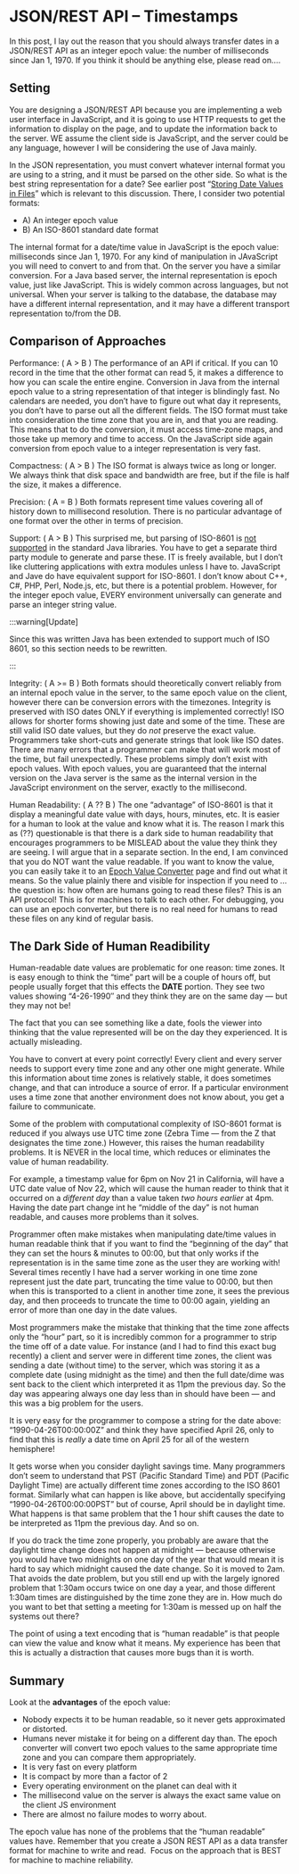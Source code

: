 #  JSON/REST API – Timestamps

In this post, I lay out the reason that you should always transfer dates in a JSON/REST API as an integer epoch value: the number of milliseconds since Jan 1, 1970. If you think it should be anything else, please read on….  

## Setting

You are designing a JSON/REST API because you are implementing a web user interface in JavaScript, and it is going to use HTTP requests to get the information to display on the page, and to update the information back to the server. WE assume the client side is JavaScript, and the server could be any language, however I will be considering the use of Java mainly. 

In the JSON representation, you must convert whatever internal format you are using to a string, and it must be parsed on the other side. So what is the best string representation for a date? See earlier post “[Storing Date Values in Files](https://agiletribe.purplehillsbooks.com/2014/01/17/storing-date-values-in-files/)” which is relevant to this discussion. There, I consider two potential formats:

*   A) An integer epoch value
*   B) An ISO-8601 standard date format

The internal format for a date/time value in JavaScript is the epoch value: milliseconds since Jan 1, 1970. For any kind of manipulation in JAvaScript you will need to convert to and from that. On the server you have a similar conversion. For a Java based server, the internal representation is epoch value, just like JavaScript. This is widely common across languages, but not universal. When your server is talking to the database, the database may have a different internal representation, and it may have a different transport representation to/from the DB.

## Comparison of Approaches

Performance: ( A > B ) The performance of an API if critical. If you can 10 record in the time that the other format can read 5, it makes a difference to how you can scale the entire engine. Conversion in Java from the internal epoch value to a string representation of that integer is blindingly fast. No calendars are needed, you don’t have to figure out what day it represents, you don’t have to parse out all the different fields. The ISO format must take into consideration the time zone that you are in, and that you are reading. This means that to do the conversion, it must access time-zone maps, and those take up memory and time to access. On the JavaScript side again conversion from epoch value to a integer representation is very fast. 

Compactness: ( A > B ) The ISO format is always twice as long or longer. We always think that disk space and bandwidth are free, but if the file is half the size, it makes a difference.  

Precision: ( A = B ) Both formats represent time values covering all of history down to millisecond resolution. There is no particular advantage of one format over the other in terms of precision. 

Support: ( A > B ) This surprised me, but parsing of ISO-8601 is [not supported](http://stackoverflow.com/questions/2201925/converting-iso-8601-compliant-string-to-java-util-date) in the standard Java libraries. You have to get a separate third party module to generate and parse these. IT is freely available, but I don’t like cluttering applications with extra modules unless I have to. JavaScript and Jave do have equivalent support for ISO-8601. I don’t know about C++, C#, PHP, Perl, Node.js, etc, but there is a potential problem. However, for the integer epoch value, EVERY environment universally can generate and parse an integer string value.  

:::warning[Update]

Since this was written Java has been extended to support much of ISO 8601, so this section needs to be rewritten.

:::

Integrity: ( A >= B ) Both formats should theoretically convert reliably from an internal epoch value in the server, to the same epoch value on the client, however there can be conversion errors with the timezones. Integrity is preserved with ISO dates ONLY if everything is implemented correctly! ISO allows for shorter forms showing just date and some of the time. These are still valid ISO date values, but they do _not_ preserve the exact value. Programmers take short-cuts and generate strings that look like ISO dates. There are many errors that a programmer can make that will work most of the time, but fail unexpectedly. These problems simply don’t exist with epoch values. With epoch values, you are guaranteed that the internal version on the Java server is the same as the internal version in the JavaScript environment on the server, exactly to the millisecond.  

Human Readability: ( A ?? B ) The one “advantage” of ISO-8601 is that it display a meaningful date value with days, hours, minutes, etc. It is easier for a human to look at the value and know what it is. The reason I mark this as (??) questionable is that there is a dark side to human readability that encourages programmers to be MISLEAD about the value they think they are seeing. I will argue that in a separate section. In the end, I am convinced that you do NOT want the value readable. If you want to know the value, you can easily take it to an [Epoch Value Converter](http://www.epochconverter.com/) page and find out what it means. So the value plainly there and visible for inspection if you need to … the question is: how often are humans going to read these files? This is an API protocol! This is for machines to talk to each other. For debugging, you can use an epoch converter, but there is no real need for humans to read these files on any kind of regular basis.

## The Dark Side of Human Readibility

Human-readable date values are problematic for one reason: time zones. It is easy enough to think the “time” part will be a couple of hours off, but people usually forget that this effects the **DATE** portion. They see two values showing “4-26-1990″ and they think they are on the same day — but they may not be! 

The fact that you can see something like a date, fools the viewer into thinking that the value represented will be on the day they experienced. It is actually misleading.  

You have to convert at every point correctly! Every client and every server needs to support every time zone and any other one might generate. While this information about time zones is relatively stable, it does sometimes change, and that can introduce a source of error. If a particular environment uses a time zone that another environment does not know about, you get a failure to communicate.  

Some of the problem with computational complexity of ISO-8601 format is reduced if you always use UTC time zone (Zebra Time — from the Z that designates the time zone.) However, this raises the human readability problems. It is NEVER in the local time, which reduces or eliminates the value of human readability.  

For example, a timestamp value for 6pm on Nov 21 in California, will have a UTC date value of Nov 22, which will cause the human reader to think that it occurred on a _different day_ than a value taken _two hours earlier_ at 4pm. Having the date part change int he “middle of the day” is not human readable, and causes more problems than it solves.  

Programmer often make mistakes when manipulating date/time values in human readable think that if you want to find the “beginning of the day” that they can set the hours & minutes to 00:00, but that only works if the representation is in the same time zone as the user they are working with! Several times recently I have had a server working in one time zone represent just the date part, truncating the time value to 00:00, but then when this is transported to a client in another time zone, it sees the previous day, and then proceeds to truncate the time to 00:00 again, yielding an error of more than one day in the date values.  

Most programmers make the mistake that thinking that the time zone affects only the “hour” part, so it is incredibly common for a programmer to strip the time off of a date value. For instance (and I had to find this exact bug recently) a client and server were in different time zones, the client was sending a date (without time) to the server, which was storing it as a complete date (using midnight as the time) and then the full date/dime was sent back to the client which interpreted it as 11pm the previous day. So the day was appearing always one day less than in should have been — and this was a big problem for the users.  

It is very easy for the programmer to compose a string for the date above: “1990-04-26T00:00:00Z” and think they have specified April 26, only to find that this is _really_ a date time on April 25 for all of the western hemisphere!  

It gets worse when you consider daylight savings time. Many programmers don’t seem to understand that PST (Pacific Standard Time) and PDT (Pacific Daylight Time) are actually different time zones according to the ISO 8601 format. Similarly what can happen is like above, but accidentally specifying “1990-04-26T00:00:00PST” but of course, April should be in daylight time. What happens is that same problem that the 1 hour shift causes the date to be interpreted as 11pm the previous day. And so on.  

If you do track the time zone properly, you probably are aware that the daylight time change does not happen at midnight — because otherwise you would have two midnights on one day of the year that would mean it is hard to say which midnight caused the date change. So it is moved to 2am. That avoids the date problem, but you still end up with the largely ignored problem that 1:30am occurs twice on one day a year, and those different 1:30am times are distinguished by the time zone they are in. How much do you want to bet that setting a meeting for 1:30am is messed up on half the systems out there?  

The point of using a text encoding that is “human readable” is that people can view the value and know what it means. My experience has been that this is actually a distraction that causes more bugs than it is worth.

## Summary

Look at the **advantages** of the epoch value:

*   Nobody expects it to be human readable, so it never gets approximated or distorted.
*   Humans never mistake it for being on a different day than. The epoch converter will convert two epoch values to the same appropriate time zone and you can compare them appropriately.
*   It is very fast on every platform
*   It is compact by more than a factor of 2
*   Every operating environment on the planet can deal with it
*   The millisecond value on the server is always the exact same value on the client JS environment
*   There are almost no failure modes to worry about.

The epoch value has none of the problems that the “human readable” values have. Remember that you create a JSON REST API as a data transfer format for machine to write and read.  Focus on the approach that is BEST for machine to machine reliability.